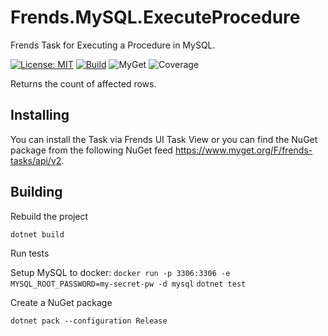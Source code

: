 # Frends.MySQL.ExecuteProcedure
Frends Task for Executing a Procedure in MySQL.

[![License: MIT](https://img.shields.io/badge/License-MIT-green.svg)](https://opensource.org/licenses/MIT) 
[![Build](https://github.com/FrendsPlatform/Frends.MySQL/actions/workflows/ExecuteProcedure_build_and_test_on_main.yml/badge.svg)](https://github.com/FrendsPlatform/Frends.MySQL/actions)
![MyGet](https://img.shields.io/myget/frends-tasks/v/Frends.MySQL.ExecuteProcedure)
![Coverage](https://app-github-custom-badges.azurewebsites.net/Badge?key=FrendsPlatform/Frends.MySQL/Frends.MySQL.ExecuteProcedure|main)

Returns the count of affected rows.

## Installing

You can install the Task via Frends UI Task View or you can find the NuGet package from the following NuGet feed
https://www.myget.org/F/frends-tasks/api/v2.

## Building

Rebuild the project

`dotnet build`

Run tests

Setup MySQL to docker: `docker run -p 3306:3306 -e MYSQL_ROOT_PASSWORD=my-secret-pw -d mysql`
`dotnet test`

Create a NuGet package

`dotnet pack --configuration Release`

